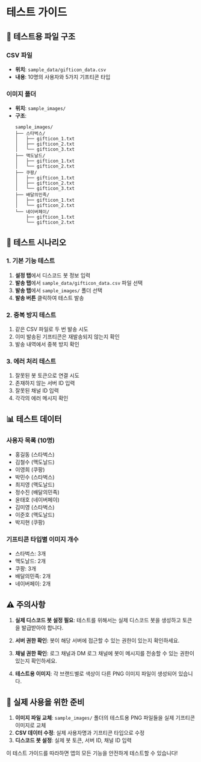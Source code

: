 # 테스트 가이드

## 📁 테스트용 파일 구조

### CSV 파일
- **위치**: `sample_data/gifticon_data.csv`
- **내용**: 10명의 사용자와 5가지 기프티콘 타입

### 이미지 폴더
- **위치**: `sample_images/`
- **구조**:
  ```
  sample_images/
  ├── 스타벅스/
  │   ├── gifticon_1.txt
  │   ├── gifticon_2.txt
  │   └── gifticon_3.txt
  ├── 맥도날드/
  │   ├── gifticon_1.txt
  │   └── gifticon_2.txt
  ├── 쿠팡/
  │   ├── gifticon_1.txt
  │   ├── gifticon_2.txt
  │   └── gifticon_3.txt
  ├── 배달의민족/
  │   ├── gifticon_1.txt
  │   └── gifticon_2.txt
  └── 네이버페이/
      ├── gifticon_1.txt
      └── gifticon_2.txt
  ```

## 🧪 테스트 시나리오

### 1. 기본 기능 테스트
1. **설정 탭**에서 디스코드 봇 정보 입력
2. **발송 탭**에서 `sample_data/gifticon_data.csv` 파일 선택
3. **발송 탭**에서 `sample_images/` 폴더 선택
4. **발송 버튼** 클릭하여 테스트 발송

### 2. 중복 방지 테스트
1. 같은 CSV 파일로 두 번 발송 시도
2. 이미 발송된 기프티콘은 재발송되지 않는지 확인
3. 발송 내역에서 중복 방지 확인

### 3. 에러 처리 테스트
1. 잘못된 봇 토큰으로 연결 시도
2. 존재하지 않는 서버 ID 입력
3. 잘못된 채널 ID 입력
4. 각각의 에러 메시지 확인

## 📊 테스트 데이터

### 사용자 목록 (10명)
- 홍길동 (스타벅스)
- 김철수 (맥도날드)
- 이영희 (쿠팡)
- 박민수 (스타벅스)
- 최지영 (맥도날드)
- 정수진 (배달의민족)
- 윤태호 (네이버페이)
- 김미영 (스타벅스)
- 이준호 (맥도날드)
- 박지현 (쿠팡)

### 기프티콘 타입별 이미지 개수
- 스타벅스: 3개
- 맥도날드: 2개
- 쿠팡: 3개
- 배달의민족: 2개
- 네이버페이: 2개

## ⚠️ 주의사항

1. **실제 디스코드 봇 설정 필요**: 테스트를 위해서는 실제 디스코드 봇을 생성하고 토큰을 발급받아야 합니다.

2. **서버 권한 확인**: 봇이 해당 서버에 접근할 수 있는 권한이 있는지 확인하세요.

3. **채널 권한 확인**: 로그 채널과 DM 로그 채널에 봇이 메시지를 전송할 수 있는 권한이 있는지 확인하세요.

4. **테스트용 이미지**: 각 브랜드별로 색상이 다른 PNG 이미지 파일이 생성되어 있습니다.

## 🔧 실제 사용을 위한 준비

1. **이미지 파일 교체**: `sample_images/` 폴더의 테스트용 PNG 파일들을 실제 기프티콘 이미지로 교체
2. **CSV 데이터 수정**: 실제 사용자명과 기프티콘 타입으로 수정
3. **디스코드 봇 설정**: 실제 봇 토큰, 서버 ID, 채널 ID 입력

이 테스트 가이드를 따라하면 앱의 모든 기능을 안전하게 테스트할 수 있습니다!
